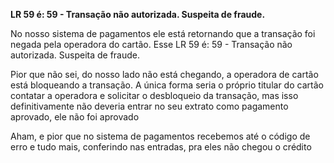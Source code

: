 **LR 59 é: 59 - Transação não autorizada. Suspeita de fraude.**

  

No nosso sistema de pagamentos ele está retornando que a transação foi negada pela operadora do cartão. Esse LR 59 é: 59 - Transação não autorizada. Suspeita de fraude.

  

Pior que não sei, do nosso lado não está chegando, a operadora de cartão está bloqueando a transação. A única forma seria o próprio titular do cartão contatar a operadora e solicitar o desbloqueio da transação, mas isso definitivamente não deveria entrar no seu extrato como pagamento aprovado, ele não foi aprovado

  

Aham, e pior que no sistema de pagamentos recebemos até o código de erro e tudo mais, conferindo nas entradas, pra eles não chegou o crédito